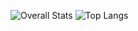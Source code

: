 ![Overall Stats](https://github-readme-stats.vercel.app/api?username=amcpqb86&count_private=true&show_icons=true&hide=contribs&theme=github_dark)
![Top Langs](https://github-readme-stats.vercel.app/api/top-langs/?username=amcpqb86&layout=compact)